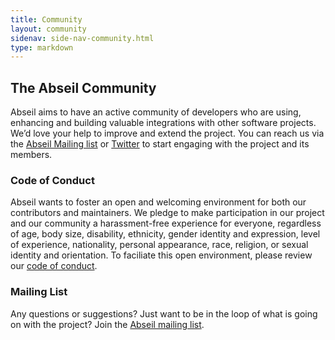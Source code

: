 ```yaml
---
title: Community
layout: community
sidenav: side-nav-community.html
type: markdown
---
```


## The Abseil Community

Abseil aims to have an active community of developers who are using, enhancing
and building valuable integrations with other software projects. We’d love your
help to improve and extend the project. You can reach us via the
<a href="https://groups.google.com/forum/#!forum/abseil-io">Abseil Mailing
list</a> or <a href="https://twitter.com/abseilio">Twitter</a> to start engaging
with the project and its members.

### Code of Conduct

Abseil wants to foster an open and welcoming environment for both our
contributors and maintainers. We pledge to make participation in our project and
our community a harassment-free experience for everyone, regardless of age, body
size, disability, ethnicity, gender identity and expression, level of
experience, nationality, personal appearance, race, religion, or sexual identity
and orientation. To faciliate this open environment, please review our
<a href="{{ site.baseurl }}/community/code-of-conduct">code of conduct</a>.

### Mailing List

Any questions or suggestions? Just want to be in the loop of what is going on
with the project? Join the
<a href="https://groups.google.com/forum/#!forum/abseil-io">Abseil mailing
list</a>.
